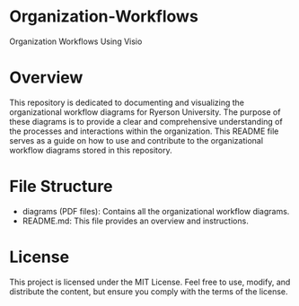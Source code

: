 # Organization-Workflows
Organization Workflows Using Visio

# Overview
This repository is dedicated to documenting and visualizing the organizational workflow diagrams for Ryerson University. The purpose of these diagrams is to provide a clear and comprehensive understanding of the processes and interactions within the organization. This README file serves as a guide on how to use and contribute to the organizational workflow diagrams stored in this repository.


# File Structure
- diagrams (PDF files): Contains all the organizational workflow diagrams.
- README.md: This file provides an overview and instructions.


# License
This project is licensed under the MIT License. Feel free to use, modify, and distribute the content, but ensure you comply with the terms of the license.
